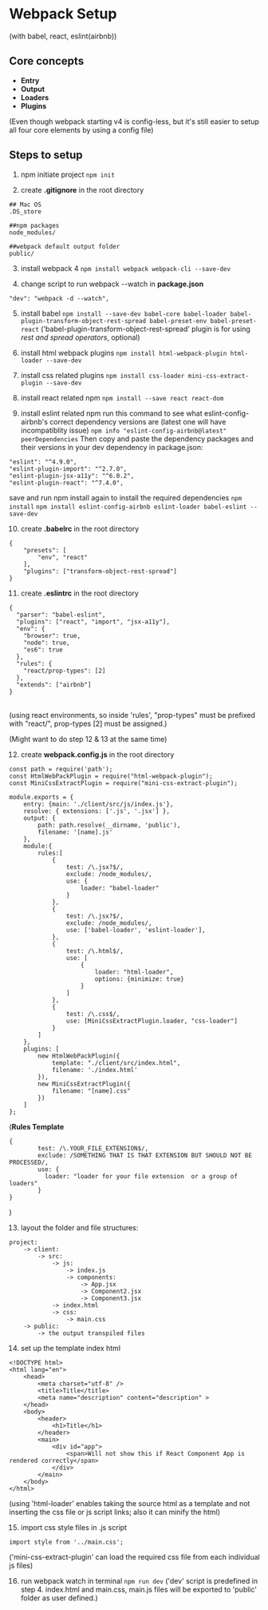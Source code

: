 # Webpack Setup
(with babel, react, eslint(airbnb))

## Core concepts

* **Entry**
* **Output**
* **Loaders**
* **Plugins**

(Even though webpack starting v4 is config-less, but it's still easier to setup all four core elements by using a config file)

## Steps to setup

1. npm initiate project
`npm init`

2. create **.gitignore** in the root directory
~~~~
## Mac OS
.DS_store

##npm packages
node_modules/

##webpack default output folder
public/
~~~~

3. install webpack 4
`npm install webpack webpack-cli --save-dev`

4. change script to run webpack --watch in **package.json**
~~~~
"dev": "webpack -d --watch",
~~~~

5. install babel
`npm install --save-dev babel-core babel-loader babel-plugin-transform-object-rest-spread babel-preset-env babel-preset-react`
('babel-plugin-transform-object-rest-spread' plugin is for using *rest and spread operators*, optional)

6. install html webpack plugins
`npm install html-webpack-plugin html-loader --save-dev`

7. install css related plugins
`npm install css-loader mini-css-extract-plugin --save-dev`

8. install react related npm
`npm install --save react react-dom`

9. install eslint related npm
run this command to see what eslint-config-airbnb's correct dependency versions are (latest one will have incompatiblity issue)
`npm info "eslint-config-airbnb@latest" peerDependencies`
Then copy and paste the dependency packages and their versions in your dev dependency in package.json:
~~~~
"eslint": "^4.9.0",
"eslint-plugin-import": "^2.7.0",
"eslint-plugin-jsx-a11y": "^6.0.2",
"eslint-plugin-react": "^7.4.0",
~~~~
save and run npm install again to install the required dependencies
`npm install`
`npm install eslint-config-airbnb eslint-loader babel-eslint --save-dev`

10. create **.babelrc** in the root directory
~~~~
{
    "presets": [
        "env", "react"
    ],
    "plugins": ["transform-object-rest-spread"]
}
~~~~

11. create **.eslintrc** in the root directory
~~~~
{
  "parser": "babel-eslint",
  "plugins": ["react", "import", "jsx-a11y"],
  "env": {
    "browser": true,
    "node": true,
    "es6": true
  },
  "rules": {
    "react/prop-types": [2]
  },
  "extends": ["airbnb"]
}
~~~~
<br/>
(using react environments, so inside 'rules', "prop-types" must be prefixed with "react/", prop-types [2] must be assigned.)


(Might want to do step 12 & 13 at the same time)

12. create **webpack.config.js** in the root directory
~~~~
const path = require('path');
const HtmlWebPackPlugin = require("html-webpack-plugin");
const MiniCssExtractPlugin = require("mini-css-extract-plugin");

module.exports = {
    entry: {main: './client/src/js/index.js'},
    resolve: { extensions: ['.js', '.jsx'] },
    output: {
        path: path.resolve(__dirname, 'public'),
        filename: '[name].js'
    },
    module:{
        rules:[
            {
                test: /\.jsx?$/,
                exclude: /node_modules/,
                use: {
                    loader: "babel-loader"
                }
            },
            {
                test: /\.jsx?$/,
                exclude: /node_modules/,
                use: ['babel-loader', 'eslint-loader'],
            },
            {
                test: /\.html$/,
                use: [
                    {
                        loader: "html-loader",
                        options: {minimize: true}
                    }
                ]
            },
            {
                test: /\.css$/,
                use: [MiniCssExtractPlugin.loader, "css-loader"]
            }
        ]
    },
    plugins: [
        new HtmlWebPackPlugin({
            template: "./client/src/index.html",
            filename: './index.html'
        }),
        new MiniCssExtractPlugin({
            filename: "[name].css"
        })
    ]
};
~~~~

(**Rules Template**
~~~~
{
        test: /\.YOUR_FILE_EXTENSION$/,
        exclude: /SOMETHING THAT IS THAT EXTENSION BUT SHOULD NOT BE PROCESSED/,
        use: {
          loader: "loader for your file extension  or a group of loaders"
        }
}
~~~~
)

13. layout the folder and file structures:
~~~~
project:
    -> client:
        -> src:
            -> js:
                -> index.js
                -> components:
                    -> App.jsx
                    -> Component2.jsx
                    -> Component3.jsx
            -> index.html
            -> css:
                -> main.css
    -> public:
        -> the output transpiled files
~~~~

14. set up the template index html
~~~~
<!DOCTYPE html>
<html lang="en">
    <head>
        <meta charset="utf-8" />
        <title>Title</title>
        <meta name="description" content="description" >
    </head>
    <body>
        <header>
            <h1>Title</h1>
        </header>
        <main>
            <div id="app">
                <span>Will not show this if React Component App is rendered correctly</span>
            </div>
        </main>
    </body>
</html>
~~~~
(using 'html-loader' enables taking the source html as a template and not inserting the css file or js script links; also it can minify the html)

15. import css style files in .js script
~~~~~
import style from '../main.css';
~~~~~
('mini-css-extract-plugin' can load the required css file from each individual js files)

16. run webpack watch in terminal
`npm run dev`
('dev' script is predefined in step 4. index.html and main.css, main.js files will be exported to 'public' folder as user defined.)
